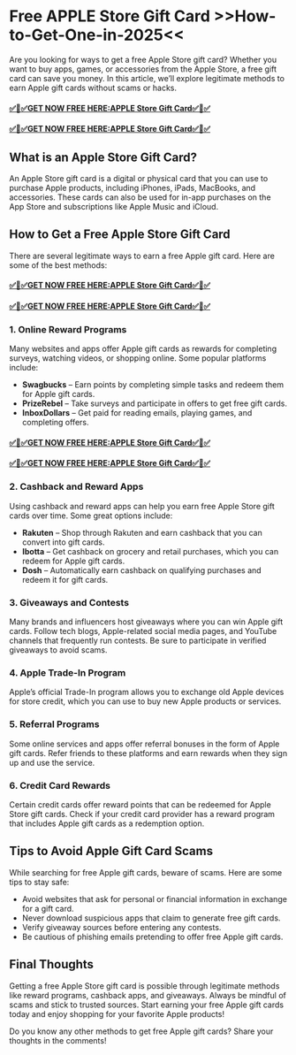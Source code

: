 # Free APPLE Store Gift Card >>How-to-Get-One-in-2025<<
Are you looking for ways to get a free Apple Store gift card? Whether you want to buy apps, games, or accessories from the Apple Store, a free gift card can save you money. In this article, we’ll explore legitimate methods to earn Apple gift cards without scams or hacks.
#### [✅🎉✅GET NOW FREE HERE:APPLE Store Gift Card✅🎉✅](https://amazonbuy.xyz/d/itone)
#### [✅🎉✅GET NOW FREE HERE:APPLE Store Gift Card✅🎉✅](https://amazonbuy.xyz/d/itone)
## What is an Apple Store Gift Card?
An Apple Store gift card is a digital or physical card that you can use to purchase Apple products, including iPhones, iPads, MacBooks, and accessories. These cards can also be used for in-app purchases on the App Store and subscriptions like Apple Music and iCloud.

## How to Get a Free Apple Store Gift Card
There are several legitimate ways to earn a free Apple gift card. Here are some of the best methods:
#### [✅🎉✅GET NOW FREE HERE:APPLE Store Gift Card✅🎉✅](https://amazonbuy.xyz/d/itone)
#### [✅🎉✅GET NOW FREE HERE:APPLE Store Gift Card✅🎉✅](https://amazonbuy.xyz/d/itone)
### 1. **Online Reward Programs**
Many websites and apps offer Apple gift cards as rewards for completing surveys, watching videos, or shopping online. Some popular platforms include:
- **Swagbucks** – Earn points by completing simple tasks and redeem them for Apple gift cards.
- **PrizeRebel** – Take surveys and participate in offers to get free gift cards.
- **InboxDollars** – Get paid for reading emails, playing games, and completing offers.
#### [✅🎉✅GET NOW FREE HERE:APPLE Store Gift Card✅🎉✅](https://amazonbuy.xyz/d/itone)
#### [✅🎉✅GET NOW FREE HERE:APPLE Store Gift Card✅🎉✅](https://amazonbuy.xyz/d/itone)
### 2. **Cashback and Reward Apps**
Using cashback and reward apps can help you earn free Apple Store gift cards over time. Some great options include:
- **Rakuten** – Shop through Rakuten and earn cashback that you can convert into gift cards.
- **Ibotta** – Get cashback on grocery and retail purchases, which you can redeem for Apple gift cards.
- **Dosh** – Automatically earn cashback on qualifying purchases and redeem it for gift cards.

### 3. **Giveaways and Contests**
Many brands and influencers host giveaways where you can win Apple gift cards. Follow tech blogs, Apple-related social media pages, and YouTube channels that frequently run contests. Be sure to participate in verified giveaways to avoid scams.

### 4. **Apple Trade-In Program**
Apple’s official Trade-In program allows you to exchange old Apple devices for store credit, which you can use to buy new Apple products or services.

### 5. **Referral Programs**
Some online services and apps offer referral bonuses in the form of Apple gift cards. Refer friends to these platforms and earn rewards when they sign up and use the service.

### 6. **Credit Card Rewards**
Certain credit cards offer reward points that can be redeemed for Apple Store gift cards. Check if your credit card provider has a reward program that includes Apple gift cards as a redemption option.

## Tips to Avoid Apple Gift Card Scams
While searching for free Apple gift cards, beware of scams. Here are some tips to stay safe:
- Avoid websites that ask for personal or financial information in exchange for a gift card.
- Never download suspicious apps that claim to generate free gift cards.
- Verify giveaway sources before entering any contests.
- Be cautious of phishing emails pretending to offer free Apple gift cards.

## Final Thoughts
Getting a free Apple Store gift card is possible through legitimate methods like reward programs, cashback apps, and giveaways. Always be mindful of scams and stick to trusted sources. Start earning your free Apple gift cards today and enjoy shopping for your favorite Apple products!

Do you know any other methods to get free Apple gift cards? Share your thoughts in the comments!

